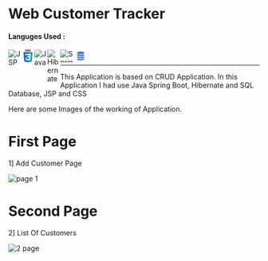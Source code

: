 # Web Customer Tracker

#### Languges Used : 

<img align="left" alt="JSP" width="26px" src="https://user-images.githubusercontent.com/67656639/120150784-1b183e80-c209-11eb-891c-a737333fc952.png" />
<img align="left" alt="CSS3" width="26px" src="https://raw.githubusercontent.com/github/explore/80688e429a7d4ef2fca1e82350fe8e3517d3494d/topics/css/css.png" />
<img align="left" alt="Java" width="26px" src="https://user-images.githubusercontent.com/67656639/120059256-ea4fd200-c06d-11eb-85d7-0595295f3848.png"/>
<img align="left" alt="Hibernate" width="26px" src="https://user-images.githubusercontent.com/67656639/120059342-a4dfd480-c06e-11eb-88ea-e1756a78e42c.png"/>
<img align="left" alt="Spring" width="28px" height="26px" src="https://user-images.githubusercontent.com/67656639/120059435-2d5e7500-c06f-11eb-9302-bce6d5ef81f4.png"/>
<img align="left" alt="SQL" width="26px" src="https://raw.githubusercontent.com/github/explore/80688e429a7d4ef2fca1e82350fe8e3517d3494d/topics/sql/sql.png" />

<br><hr>

This Application is based on CRUD Application. In this Application I had use Java Spring Boot, Hibernate and SQL Database, JSP and CSS

Here are some Images of the working of Application.

# First Page
1] Add Customer Page

![page 1](https://user-images.githubusercontent.com/67656639/120005216-462a4480-bff5-11eb-9700-e34083c3e2f5.PNG)


# Second Page
2] List Of Customers 

![2 page](https://user-images.githubusercontent.com/67656639/120005983-0fa0f980-bff6-11eb-96f7-ddc3ea373587.PNG)

